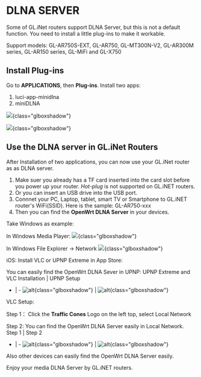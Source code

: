 # DLNA SERVER

Some of GL.iNet routers support DLNA Server, but this is not a default function. You need to install a little plug-ins to make it workable. 

Support models: GL-AR750S-EXT, GL-AR750, GL-MT300N-V2, GL-AR300M series, GL-AR150 series, GL-MiFi and GL-X750

## Install Plug-ins 

Go to **APPLICATIONS**, then **Plug-ins**.
Install two apps:

1. luci-app-minidlna
2. miniDLNA

![](https://static.gl-inet.com/docs/en/3/tutorials/dlnaserver/dlna1.png){class="glboxshadow"}

![](https://static.gl-inet.com/docs/en/3/tutorials/dlnaserver/dlna2.png){class="glboxshadow"}

## Use the DLNA server in GL.iNet Routers

After Installation of two applications, you can now use your GL.iNet router as as DLNA server. 

1. Make suer you already has a TF card inserted into the card slot before you power up your router. *Hot-plug* is not supported on GL.iNET routers. 
2. Or you can insert an USB drive into the USB port. 
3. Connnet your PC, Laptop, tablet, smart TV or Smartphone to GL.iNET router's WiFi(SSID). Here is the sample: GL-AR750-xxx 
4. Then you can find the **OpenWrt DLNA Server** in your devices.
   
Take Windows as example: 

In Windows Media Player: 
![](https://static.gl-inet.com/docs/en/3/tutorials/dlnaserver/dlnaserver1.png){class="glboxshadow"}

In Windows File Explorer -> Network
![](https://static.gl-inet.com/docs/en/3/tutorials/dlnaserver/dlnaserver2.png){class="glboxshadow"}

iOS: Install VLC or UPNP Extreme in App Store:

You can easily find the OpenWrt DLNA Sever in UPNP:
UPNP Extreme and VLC Installation | UPNP Setup
- | - 
![alt](https://static.gl-inet.com/docs/en/3/tutorials/dlnaserver/ios1.PNG){class="glboxshadow"} | ![alt](https://static.gl-inet.com/docs/en/3/tutorials/dlnaserver/ios2.PNG){class="glboxshadow"}

VLC Setup: 

Step 1： Click the **Traffic Cones** Logo on the left top, select Local Network

Step 2: You can find the OpenWrt DLNA Server easily in Local Network.
Step 1 | Step 2
- | - 
![alt](https://static.gl-inet.com/docs/en/3/tutorials/dlnaserver/ios3.PNG){class="glboxshadow"} | ![alt](https://static.gl-inet.com/docs/en/3/tutorials/dlnaserver/ios4.PNG){class="glboxshadow"}

Also other devices can easily find the OpenWrt DLNA Server easily.

Enjoy your media DLNA Server by GL.iNET routers.
